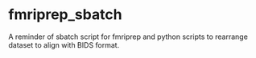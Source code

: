# fmriprep_sbatch
A reminder of sbatch script for fmriprep and python scripts to rearrange dataset to align with BIDS format.
